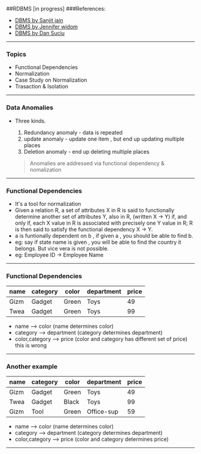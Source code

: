 ##RDBMS [in progress]
###References:
- [DBMS by Sanjit jain](https://www.youtube.com/playlist?list=PLmXKhU9FNesR1rSES7oLdJaNFgmuj0SYV)
- [DBMS by Jennifer widom](https://www.youtube.com/playlist?list=PLLH73N9cB21WYr92CFMaE1ygwqLiBWz4I)
- [DBMS by Dan Suciu](http://courses.cs.washington.edu/courses/csep544/15au/)


---

### Topics
- Functional Dependencies
- Normalization
- Case Study on Normalization
- Trasaction & Isolation 

---

### Data Anomalies

- Three kinds.
	1. Redundancy anomaly - data is repeated
	2. update anomaly - update one item , but end up updating multiple places
	3. Deletion anomaly - end up deleting multiple places

	>Anomalies are addressed via functional dependency & nomalization

---

### Functional Dependencies
- It's a tool for normalization
- Given a relation R, a set of attributes X in R is said to functionally determine another set of attributes Y, also in R, (written X → Y) if, and only if, each X value in R is associated with precisely one Y value in R; R is then said to satisfy the functional dependency X → Y.
- a is funtionally dependent on b , if given a , you should be able to find b.
- eg: say if state name is given , you will be able to find the country it belongs. But vice vera is not possible. 
- eg: Employee ID → Employee Name

---

### Functional Dependencies 

|name|category|color|department|price
|----|--------|-----|----------|-----
|Gizm|Gadget  |Green|Toys      |49
|Twea|Gadget  |Green|Toys      |99

- name --> color (name determines color)
- category --> department (category determines department)
- color,category --> price (color and category has different set of price) this is wrong

---

### Another example

|name|category|color|department|price
|----|--------|-----|----------|-----
|Gizm|Gadget  |Green|Toys      |49
|Twea|Gadget  |Black|Toys      |99
|Gizm|Tool    |Green|Office-sup|59

- name --> color (name determines color)
- category --> department (category determines department)
- color,category --> price (color and category determines price)

---








